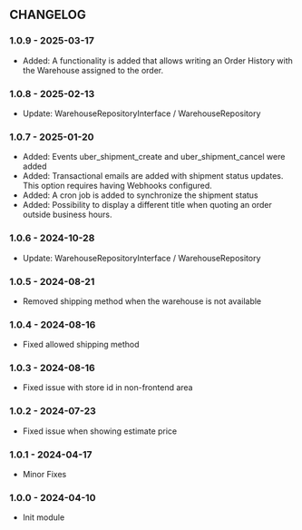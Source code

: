 CHANGELOG
---------

### 1.0.9 - 2025-03-17
- Added: A functionality is added that allows writing an Order History with the Warehouse assigned to the order.

### 1.0.8 - 2025-02-13
- Update: WarehouseRepositoryInterface / WarehouseRepository

### 1.0.7 - 2025-01-20
- Added: Events uber_shipment_create and uber_shipment_cancel were added
- Added: Transactional emails are added with shipment status updates. This option requires having Webhooks configured.
- Added: A cron job is added to synchronize the shipment status
- Added: Possibility to display a different title when quoting an order outside business hours.

### 1.0.6 - 2024-10-28
- Update: WarehouseRepositoryInterface / WarehouseRepository

### 1.0.5 - 2024-08-21
- Removed shipping method when the warehouse is not available

### 1.0.4 - 2024-08-16
- Fixed allowed shipping method

### 1.0.3 - 2024-08-16
- Fixed issue with store id in non-frontend area

### 1.0.2 - 2024-07-23
- Fixed issue when showing estimate price

### 1.0.1 - 2024-04-17
- Minor Fixes

### 1.0.0 - 2024-04-10
- Init module
